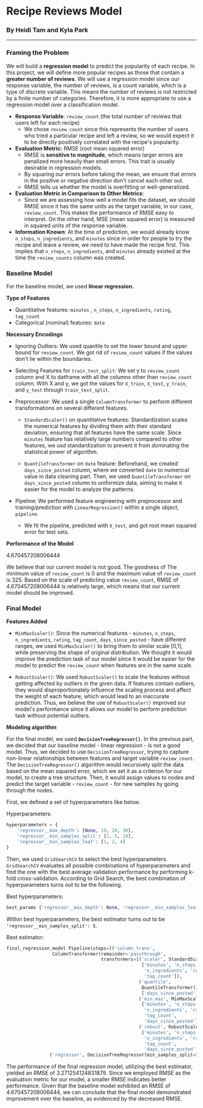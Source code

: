 # Recipe Reviews Model

### By Heidi Tam and Kyla Park

---

### Framing the Problem

We will build a **regression model** to predict the popularity of each recipe.
In this project, we will define more popular recipes as those that contain a **greater
number of reviews**. We will use a regression model since our response variable,
the number of reviews, is a count variable, which is a type of discrete variable.
This means the number of reviews is not restricted by a finite number of categories.
Therefore, it is more appropriate to use a regression model over a classification model.

- **Response Variable**: `review_count` (the total number of reviews that
  users left for each recipe)
  - We chose `review_count` since this represents the number of users who tried
    a particular recipe and left a review, so we would expect it to be directly positively
    correlated with the recipe's popularity.
- **Evaluation Metric:** RMSE (root mean squared error)
  - RMSE is **sensitive to magnitude**, which means larger errors are penalized more heavily than small errors. This
    trait is usually desirable in regression models.
  - By squaring our errors before taking the mean, we ensure that errors in the positive or negative
    direction don't cancel each other out.
  - RMSE tells us whether the model is overfitting or well-generalized.
- **Evaluation Metric in Comparison to Other Metrics**:
  - Since we are assessing how well a model fits the dataset, we should RMSE since it has the same units as the target variable, in our case, `review_count`. This makes the performance of RMSE easy to interpret. On the other hand, MSE (mean squared error) is measured in squared units of the response variable.
- **Information Known**: At the time of prediction, we would already know `n_steps`,
  `n_ingredients`, and `minutes` since in order for people to try the recipe and leave a review, we need to have made the recipe first. This implies that `n_steps`, `n_ingredients`, and `minutes` already existed at the time the `review_counts` column was created.

### Baseline Model

For the baseline model, we used **linear regression.**

**Type of Features**

- Quantitative features: `minutes` , `n_steps`, `n_ingredients`, `rating`, `tag_count`
- Categorical (nominal) features: `date`

**Necessary Encodings**

- Ignoring Outliers: We used quantile to set the lower bound and upper bound for `review_count`. We got rid of `review_count` values if the values don't lie within the boundaries.

- Selecting Features for `train_test_split`: We set y to `review_count` column and X to datframe with all the columns other than `review_count` column. With X and y, we got the values for `X_train`, `X_test`, `y_train`, and `y_test` through `train_test_split`.

- Preprocessor: We used a single `ColumnTransformer` to perform different transformations on several different features.

  - `StandardScaler()` on quantitative features: Standardization scales the numerical features by dividing them with their standard deviation, ensuring that all features have the same scale. Since `minutes` feature has relatively large numbers compared to other features, we usd standardization to prevent it from dominating the statistical power of algorithm.

  - `QuantileTransformer` on `date` feature: Beforehand, we created `days_since_posted` column, where we converted `date` to numerical value in data cleaning part. Then, we used `QuantileTransformer` on `days_since_posted` column to uniformize data, aiming to make it easier for the model to analyze the patterns.

- Pipeline: We performed feature engineering with preprocessor and training/prediction with `LinearRegression()` within a single object, `pipeline`.

  - We fit the pipeline, predicted with `X_test`, and got root mean squared error for test sets.

**Performance of the Model**

4.670457208006444

We believe that our current model is not good. The goodness of The minimum value of `review_count` is 0 and the maximum value of `review_count` is 325. Based on the scale of predicting value `review_count`, RMSE of 4.670457208006444 is relatively large, which means that our current model should be improved.

### Final Model

**Features Added**

- `MinMaxScaler()`: Since the numerical features - `minutes`, `n_steps`, `n_ingredients`, `rating`, `tag_count`, `days_since_posted` - have different ranges, we used `MinMaxScaler()` to bring them to similar scale [0,1], while preserving the shape of original distribution. We thought it would improve the prediction task of our model since it would be easier for the model to predict the `review_count` when features are in the same scale.

- `RobustScaler()`: We used `RobustScaler()` to scale the features without getting affected by outliers in the given data. If features contain outliers, they would disproportionately influence the scaling process and affect the weight of each feature, which would lead to an inaccurate prediction. Thus, we believe the use of `RobustScaler()` improved our model's performance since it allows our model to perform prediction task without potential outliers.

**Modeling algorithm**

For the final model, we used **`DecisionTreeRegressor()`.** In the previous part, we decided that our baseline model - linear regression - is not a good model. Thus, we decided to use `DecisionTreeRegressor`, trying to capture non-linear relationships between features and target variable `review_count`. The `DecisionTreeRegressor()` algorithm would recursively split the data based on the mean squared error, which we set it as a criterion for our model, to create a tree structure. Then, it would assign values to nodes and predict the target variable - `review_count` - for new samples by going through the nodes.

First, we defined a set of hyperparameters like below.

Hyperparameters:

```py
hyperparameters = {
    'regressor__max_depth': [None, 10, 20, 30],
    'regressor__min_samples_split': [2, 5, 10],
    'regressor__min_samples_leaf': [1, 2, 4]
}
```

Then, we used `GridSearchCV` to select the best hyperparameters. `GridSearchCV` evaluates all possible combinations of hyperparameters and find the one with the best average validation performance by performing k-fold cross-validation. According to Grid Search, the best combination of hyperparameters turns out to be the following.

Best hyperparameters:

```py
best_params {'regressor__max_depth': None, 'regressor__min_samples_leaf': 1, 'regressor__min_samples_split': 5}
```

Within best hyperparameters, the best estimator turns out to be `'regressor__min_samples_split': 5`.

Best estimator:

```py
final_regression_model Pipeline(steps=[('column_trans',
                 ColumnTransformer(remainder='passthrough',
                                   transformers=[('scaler', StandardScaler(),
                                                  ['minutes', 'n_steps',
                                                   'n_ingredients', 'rating',
                                                   'tag_count']),
                                                 ('quantile',
                                                  QuantileTransformer(),
                                                  ['days_since_posted']),
                                                 ('min_max', MinMaxScaler(),
                                                  ['minutes', 'n_steps',
                                                   'n_ingredients', 'rating',
                                                   'tag_count',
                                                   'days_since_posted']),
                                                 ('robust', RobustScaler(),
                                                  ['minutes', 'n_steps',
                                                   'n_ingredients', 'rating',
                                                   'tag_count',
                                                   'days_since_posted'])])),
                ('regressor', DecisionTreeRegressor(min_samples_split=5))])
```

The performance of the final regression model, utilizing the best estimator, yielded an RMSE of 3.271254124831879. Since we employed RMSE as the evaluation metric for our model, a smaller RMSE indicates better performance. Given that the baseline model exhibited an RMSE of 4.670457208006444, we can conclude that the final model demonstrated improvement over the baseline, as evidenced by the decreased RMSE.
